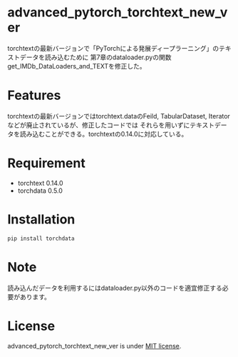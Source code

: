 # advanced_pytorch_torchtext_new_ver

torchtextの最新バージョンで「PyTorchによる発展ディープラーニング」のテキストデータを読み込むために
第7章のdataloader.pyの関数get_IMDb_DataLoaders_and_TEXTを修正した。

# Features

torchtextの最新バージョンではtorchtext.dataのFeild, TabularDataset, Iteratorなどが廃止されているが、修正したコードでは
それらを用いずにテキストデータを読み込むことができる。torchtextの0.14.0に対応している。

# Requirement

* torchtext 0.14.0
* torchdata 0.5.0


# Installation


```bash
pip install torchdata
```

# Note

読み込んだデータを利用するにはdataloader.py以外のコードを適宜修正する必要があります。

# License

advanced_pytorch_torchtext_new_ver is under [MIT license](https://en.wikipedia.org/wiki/MIT_License).
